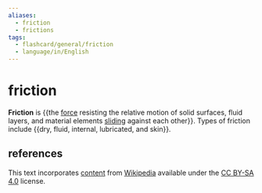 ```yaml
---
aliases:
  - friction
  - frictions
tags:
  - flashcard/general/friction
  - language/in/English
---
```


# friction

__Friction__ is {{the [force](force.md) resisting the relative motion of solid surfaces, fluid layers, and material elements [sliding](sliding%20(motion).md) against each other}}. Types of friction include {{dry, fluid, internal, lubricated, and skin}}. <!--SR:!2024-07-28,9,270!2024-07-25,7,250-->

## references

This text incorporates [content](https://en.wikipedia.org/wiki/friction) from [Wikipedia](Wikipedia.md) available under the [CC BY-SA 4.0](https://creativecommons.org/licenses/by-sa/4.0/) license.
